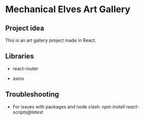 # Mechanical Elves Art Gallery

## Project idea

This is an art gallery project made in React. 

## Libraries

- react-router

- axios

## Troubleshooting

- For issues with packages and node clash: *npm install react-scripts@latest*
